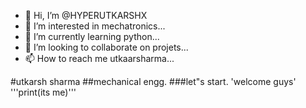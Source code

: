 - 👋 Hi, I’m @HYPERUTKARSHX
- 👀 I’m interested in mechatronics...
- 🌱 I’m currently learning python...
- 💞️ I’m looking to collaborate on projets...
- 📫 How to reach me utkaarsharma...

<!---
HYPERUTKARSHX/HYPERUTKARSHX is a ✨ special ✨ repository because its `README.md` (this file) appears on your GitHub profile.
You can click the Preview link to take a look at your changes.
--->
#utkarsh sharma
##mechanical engg.
###let"s start.
'welcome  guys'
 '''print(its me)'''
